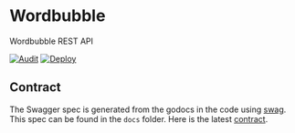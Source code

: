 
# Wordbubble

Wordbubble REST API

[![Audit](https://github.com/bchadwic/wordbubble/actions/workflows/audit.yml/badge.svg)](https://github.com/bchadwic/wordbubble/actions/workflows/audit.yml) [![Deploy](https://github.com/bchadwic/wordbubble/actions/workflows/deploy.yml/badge.svg)](https://github.com/bchadwic/wordbubble/actions/workflows/deploy.yml)

## Contract

The Swagger spec is generated from the godocs in the code using [swag](https://github.com/swaggo/swag). This spec can be found in the `docs` folder. Here is the latest [contract](https://github.com/bchadwic/wordbubble/raw/main/docs/swagger.yaml).
